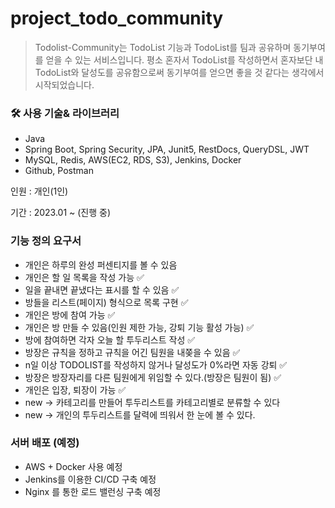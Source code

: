 # project_todo_community


> Todolist-Community는 TodoList 기능과 TodoList를 팀과 공유하며 동기부여를 얻을 수 있는 서비스입니다. 평소 혼자서 TodoList를 작성하면서 혼자보단 내 TodoList와 달성도를 공유함으로써 동기부여를 얻으면 좋을 것 같다는 생각에서 시작되었습니다.

### 🛠️ 사용 기술& 라이브러리
- Java
- Spring Boot, Spring Security, JPA, Junit5, RestDocs, QueryDSL, JWT
- MySQL, Redis, AWS(EC2, RDS, S3), Jenkins, Docker
- Github, Postman

인원 : 개인(1인)

기간 : 2023.01 ~ (진행 중)

### 기능 정의 요구서
* 개인은 하루의 완성 퍼센티지를 볼 수 있음 
* 개인은 할 일 목록을 작성 가능 ✅
* 일을 끝내면 끝냈다는 표시를 할 수 있음 ✅ 
* 방들을 리스트(페이지) 형식으로 목록 구현 ✅
* 개인은 방에 참여 가능 ✅
* 개인은 방 만들 수 있음(인원 제한 가능, 강퇴 기능 활성 가능) ✅
* 방에 참여하면 각자 오늘 할 투두리스트 작성 ✅
* 방장은 규칙을 정하고 규칙을 어긴 팀원을 내쫒을 수 있음 ✅
* n일 이상 TODOLIST를 작성하지 않거나 달성도가 0%라면 자동 강퇴 ✅
* 방장은 방장자리를 다른 팀원에게 위임할 수 있다.(방장은 팀원이 됨) ✅
* 개인은 입장, 퇴장이 가능 ✅
* new  -> 카테고리를 만들어 투두리스트를 카테고리별로 분류할 수 있다
* new -> 개인의 투두리스트를 달력에 띄워서 한 눈에 볼 수 있다.

### 서버 배포 (예정)
* AWS + Docker 사용 예정
* Jenkins를 이용한 CI/CD 구축 예정
* Nginx 를 통한 로드 밸런싱 구축 예정
